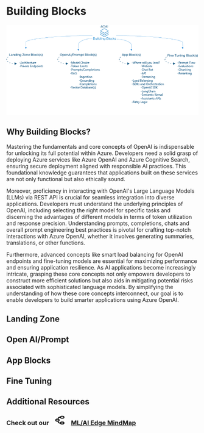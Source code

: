 # Building Blocks
![Banner](../../media/images/buildingblocks.png)

## Why Building Blocks?
Mastering the fundamentals and core concepts of OpenAI is indispensable for unlocking its full potential within Azure. Developers need a solid grasp of deploying Azure services like Azure OpenAI and Azure Cognitive Search, ensuring secure deployment aligned with responsible AI practices. This foundational knowledge guarantees that applications built on these services are not only functional but also ethically sound.

Moreover, proficiency in interacting with OpenAI's Large Language Models (LLMs) via REST API is crucial for seamless integration into diverse applications. Developers must understand the underlying principles of OpenAI, including selecting the right model for specific tasks and discerning the advantages of different models in terms of token utilization and response precision. Understanding prompts, completions, chats and overall prompt engineering best practices is pivotal for crafting top-notch interactions with Azure OpenAI, whether it involves generating summaries, translations, or other functions.

Furthermore, advanced concepts like smart load balancing for OpenAI endpoints and fine-tuning models are essential for maximizing performance and ensuring application resilience. As AI applications become increasingly intricate, grasping these core concepts not only empowers developers to construct more efficient solutions but also aids in mitigating potential risks associated with sophisticated language models. By simplifying the understanding of how these core concepts interconnect, our goal is to enable developers to build smarter applications using Azure OpenAI.

## Landing Zone

## Open AI/Prompt

## App Blocks

## Fine Tuning


## Additional Resources

### Check out our <img src="../../media//images/mindmap.png" alt="ml edge mindmap" width="30" style="padding-left: 10px;padding-right: 10px; f"  /> [ML/AI Edge MindMap](https://aka.ms/mledge-mm)

